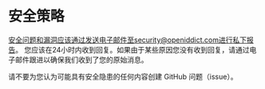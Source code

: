 # 安全策略

安全问题和漏洞应该通过发送电子邮件至security@openiddict.com进行私下报告。
您应该在24小时内收到回复。如果由于某些原因您没有收到回复，请通过电子邮件跟进以确保我们收到了您的原始消息。

请不要为您认为可能具有安全隐患的任何内容创建 GitHub 问题（issue）。